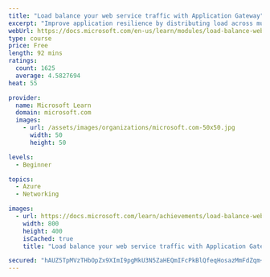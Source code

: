 ```yaml
---
title: "Load balance your web service traffic with Application Gateway"
excerpt: "Improve application resilience by distributing load across multiple servers and use path-based routing to direct web traffic."
webUrl: https://docs.microsoft.com/en-us/learn/modules/load-balance-web-traffic-with-application-gateway/
type: course
price: Free
length: 92 mins
ratings:
  count: 1625
  average: 4.5827694
heat: 55

provider:
  name: Microsoft Learn
  domain: microsoft.com
  images:
    - url: /assets/images/organizations/microsoft.com-50x50.jpg
      width: 50
      height: 50

levels:
  - Beginner

topics:
  - Azure
  - Networking

images:
  - url: https://docs.microsoft.com/learn/achievements/load-balance-web-traffic-with-application-gateway-social.png
    width: 800
    height: 400
    isCached: true
    title: "Load balance your web service traffic with Application Gateway"

secured: "hAUZ5TpMVzTHbOpZx9XImI9pgMkU3N5ZaHEQmIFcPkBlQfeqHosazMmFdZqm+Xy+sPhKrbzLAqEIOWM56LUodz3UmMJft6Oom+pn3nSWCxo1jS5kZSxtHmgM2cOyVMwHuQRRhqXQLRVmzAODaEbgGx8I5JI8JyTtj7Dtp6y0ilIzpi+NGujBNKh3bSYDRZsg7PBJt3LSjfqegpyMJ4fvDrp02CzakqHDDnVKmu1djLhCRJMGALJDBmOoSAIefGl2pBOGUqhTSfZk4Ng3pxN4Ge63rmF4OI3lx9eKWFyIUvzvIopwBI9KtziFYIjmRM2dXEkGEwZJlhSxrGQeSA5qFYGGzSO8B+ZG9cfq1zkTjCanXTu8kqc9Etn8vj7bo8Os3evf1rS0/AtH2ru9hD4bUw==;HWazY11L5eI4orFo0hRxFg=="
---
```


